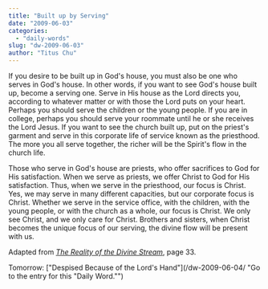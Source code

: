 ```yaml
---
title: "Built up by Serving"
date: "2009-06-03"
categories: 
  - "daily-words"
slug: "dw-2009-06-03"
author: "Titus Chu"
---
```


If you desire to be built up in God's house, you must also be one who serves in God's house. In other words, if you want to see God's house built up, become a serving one. Serve in His house as the Lord directs you, according to whatever matter or with those the Lord puts on your heart. Perhaps you should serve the children or the young people. If you are in college, perhaps you should serve your roommate until he or she receives the Lord Jesus. If you want to see the church built up, put on the priest's garment and serve in this corporate life of service known as the priesthood. The more you all serve together, the richer will be the Spirit's flow in the church life.

Those who serve in God's house are priests, who offer sacrifices to God for His satisfaction. When we serve as priests, we offer Christ to God for His satisfaction. Thus, when we serve in the priesthood, our focus is Christ. Yes, we may serve in many different capacities, but our corporate focus is Christ. Whether we serve in the service office, with the children, with the young people, or with the church as a whole, our focus is Christ. We only see Christ, and we only care for Christ. Brothers and sisters, when Christ becomes the unique focus of our serving, the divine flow will be present with us.

Adapted from [_The Reality of the Divine Stream_](/book-reality-of-the-divine-stream/ "Go to the entry for this book"), page 33.

Tomorrow: ["Despised Because of the Lord's Hand"](/dw-2009-06-04/ "Go to the entry for this "Daily Word."")

